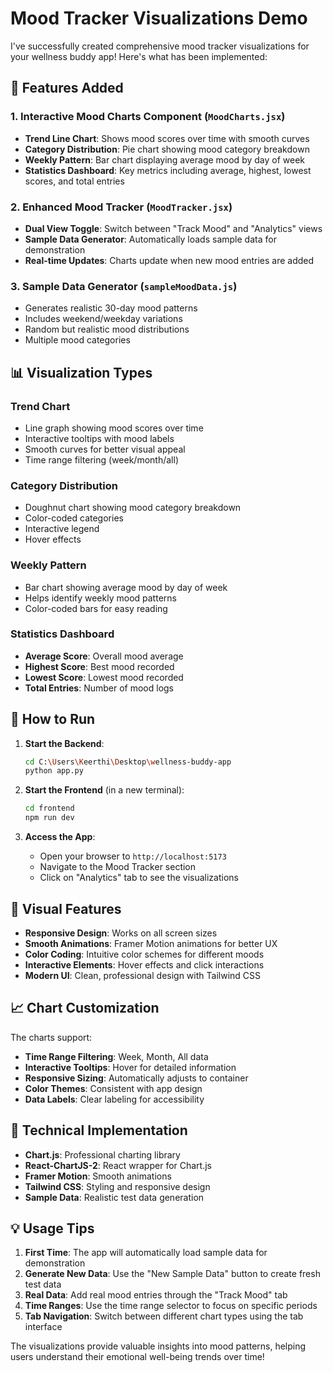# Mood Tracker Visualizations Demo

I've successfully created comprehensive mood tracker visualizations for your wellness buddy app! Here's what has been implemented:

## 🎯 Features Added

### 1. **Interactive Mood Charts Component** (`MoodCharts.jsx`)
- **Trend Line Chart**: Shows mood scores over time with smooth curves
- **Category Distribution**: Pie chart showing mood category breakdown
- **Weekly Pattern**: Bar chart displaying average mood by day of week
- **Statistics Dashboard**: Key metrics including average, highest, lowest scores, and total entries

### 2. **Enhanced Mood Tracker** (`MoodTracker.jsx`)
- **Dual View Toggle**: Switch between "Track Mood" and "Analytics" views
- **Sample Data Generator**: Automatically loads sample data for demonstration
- **Real-time Updates**: Charts update when new mood entries are added

### 3. **Sample Data Generator** (`sampleMoodData.js`)
- Generates realistic 30-day mood patterns
- Includes weekend/weekday variations
- Random but realistic mood distributions
- Multiple mood categories

## 📊 Visualization Types

### **Trend Chart**
- Line graph showing mood scores over time
- Interactive tooltips with mood labels
- Smooth curves for better visual appeal
- Time range filtering (week/month/all)

### **Category Distribution**
- Doughnut chart showing mood category breakdown
- Color-coded categories
- Interactive legend
- Hover effects

### **Weekly Pattern**
- Bar chart showing average mood by day of week
- Helps identify weekly mood patterns
- Color-coded bars for easy reading

### **Statistics Dashboard**
- **Average Score**: Overall mood average
- **Highest Score**: Best mood recorded
- **Lowest Score**: Lowest mood recorded
- **Total Entries**: Number of mood logs

## 🚀 How to Run

1. **Start the Backend**:
   ```bash
   cd C:\Users\Keerthi\Desktop\wellness-buddy-app
   python app.py
   ```

2. **Start the Frontend** (in a new terminal):
   ```bash
   cd frontend
   npm run dev
   ```

3. **Access the App**:
   - Open your browser to `http://localhost:5173`
   - Navigate to the Mood Tracker section
   - Click on "Analytics" tab to see the visualizations

## 🎨 Visual Features

- **Responsive Design**: Works on all screen sizes
- **Smooth Animations**: Framer Motion animations for better UX
- **Color Coding**: Intuitive color schemes for different moods
- **Interactive Elements**: Hover effects and click interactions
- **Modern UI**: Clean, professional design with Tailwind CSS

## 📈 Chart Customization

The charts support:
- **Time Range Filtering**: Week, Month, All data
- **Interactive Tooltips**: Hover for detailed information
- **Responsive Sizing**: Automatically adjusts to container
- **Color Themes**: Consistent with app design
- **Data Labels**: Clear labeling for accessibility

## 🔧 Technical Implementation

- **Chart.js**: Professional charting library
- **React-ChartJS-2**: React wrapper for Chart.js
- **Framer Motion**: Smooth animations
- **Tailwind CSS**: Styling and responsive design
- **Sample Data**: Realistic test data generation

## 💡 Usage Tips

1. **First Time**: The app will automatically load sample data for demonstration
2. **Generate New Data**: Use the "New Sample Data" button to create fresh test data
3. **Real Data**: Add real mood entries through the "Track Mood" tab
4. **Time Ranges**: Use the time range selector to focus on specific periods
5. **Tab Navigation**: Switch between different chart types using the tab interface

The visualizations provide valuable insights into mood patterns, helping users understand their emotional well-being trends over time!
